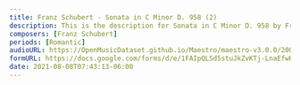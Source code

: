 ```yaml
---
title: Franz Schubert - Sonata in C Minor D. 958 (2)
description: This is the description for Sonata in C Minor D. 958 by Franz Schubert
composers: [Franz Schubert]
periods: [Romantic]
audioURL: https://OpenMusicDataset.github.io/Maestro/maestro-v3.0.0/2009/MIDI-Unprocessed_12_R2_2009_01_ORIG_MID--AUDIO_12_R2_2009_12_R2_2009_01_WAV.midi
formURL: https://docs.google.com/forms/d/e/1FAIpQLSd5stuJkZvKTj-LnaEfwKDAVejMFAE7PYxMXPR2QxDhrL-Ckg/viewform
date: 2021-08-08T07:43:13-06:00
---
```

